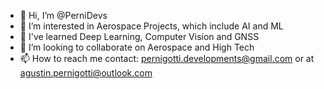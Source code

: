 - 👋 Hi, I’m @PerniDevs
- 👀 I’m interested in Aerospace Projects, which include AI and ML  
- 🌱 I've learned Deep Learning, Computer Vision and GNSS
- 💞️ I’m looking to collaborate on Aerospace and High Tech 
- 📫 How to reach me contact: pernigotti.developments@gmail.com or at agustin.pernigotti@outlook.com

<!---
PerniDevs/PerniDevs is a ✨ special ✨ repository because its `README.md` (this file) appears on your GitHub profile.
You can click the Preview link to take a look at your changes.
--->
